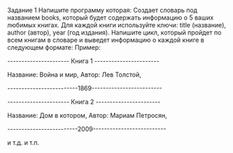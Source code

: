 Задание 1
Напишите программу которая:
Создает словарь под названием books, который будет содержать информацию о 5 ваших любимых книгах. Для каждой книги используйте ключи: title (название), author (автор), year (год издания).
Напишите цикл, который пройдет по всем книгам в словаре и выведет информацию о каждой книге в следующем формате:
Пример:

 ---------------------- Книга 1 -----------------------
 
 Название: Война и мир, Автор: Лев Толстой,
 
 -------------------------1869-------------------------
 
  ---------------------- Книга 2 -----------------------
  
 Название: Дом в котором, Автор: Мариам Петросян,
 
 -------------------------2009--------------------------
 
 и т.д. и т.п.
